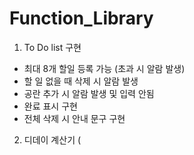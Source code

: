 # Function_Library
1. To Do list 구현
- 최대 8개 할일 등록 가능 (초과 시 알람 발생)
- 할 일 없을 때 삭제 시 알람 발생
- 공란 추가 시 알람 발생 및 입력 안됨
- 완료 표시 구현
- 전체 삭제 시 안내 문구 구현

2. 디데이 계산기 (
